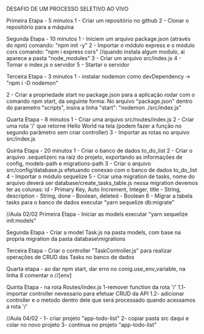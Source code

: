 DESAFIO DE UM PROCESSO SELETIVO AO VIVO

Primeira Etapa - 5 minutos
1 - Criar um repositório no github
2 - Clonar o repositório para a máquina

Segunda Etapa - 10 minutos
1 - Iniciem um arquivo package.json (através do npm)
    comando: "npm init -y"
2 - Importar o módulo express e o módulo cors
    comando: "npm i express cors" //quando instala algum modulo, ai aparece a pasta "node_modules"
3 - Criar um arquivo src/index.js
4 - Tornar o index.js o servidor
5 - Startar o servidor

Terceira Etapa - 3 minutos
1 - instalar nodemon como devDependency -> "npm i -D nodemon"

2 - Criar a propriedade start no package.json 
para a aplicação rodar com o comando npm start, da seguinte forma:
No arquivo "package.json" dentro do parametro "scripts", insira a linha "start": "nodemon ./src/index.js"

Quarta Etapa - 8 minutos
1 - Criar uma arquivo src/routes/index.js
2 - Criar uma rota '/' que retorne Hello World na tela
(podem fazer a função no segundo parâmetro sem criar controller)
3 - Importar as rotas no arquivo src/index.js

Quinta Etapa - 20 minutos
1 - Criar o banco de dados to_do_list
2 - Criar o arquivo .sequelizerc na raíz do projeto, exportando as informações de config, models-path e migrations-path
3 - Criar o arquivo src/config/database.js efetuando conexao com o banco de dados to_do_list
4 - Importar o módulo sequelize
5 - Criar uma migration de tasks, nome do arquivo deverá ser database/create_tasks_table.js
nessa migration devemos ter as colunas: 
  id -  Primary Key, Auto Increment, Integer, 
  title - String, 
  description - String, 
  done - Boolean,
  deleted - Boolean
6 - Migrar a tabela tasks para o banco de dados
executar "yarn sequelize db:migrate"

//Aula 02/02
Primeira Etapa - Iniciar as models
executar "yarn sequelize init:models"

Segunda Etapa - Criar a model Task.js na pasta models, com base na propria migration da pasta database\migrations

Terceira Etapa - Criar o controller "TaskController.js" para realizar operações de CRUD das Tasks no banco de dados


Quarta etapa - ao dar npm start, dar erro no conig.use_env_variable, na linha 8 comentar o //[env]

Quinta Etapa - na rota Routes/index.js
  1-remover function da rota '/'
  1.1- importar controller nevessario para efetuar CRUD da API
  1.2- adicionar controller e o metodo dentro dele que será processado quando acessamos a rota '/'


//Aula 04/02 - 
1- criar projeto "app-todo-list"
2- copiar pasta src daqui e colar no novo projeto
3- continua no projeto "app-todo-list"


 